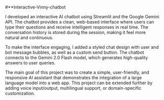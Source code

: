#**Interactive-Vinny-chatbot

I developed an interactive AI chatbot using Streamlit and the Google Gemini API. The chatbot provides a clean, web-based interface where users can type their questions and receive intelligent responses in real time. The conversation history is stored during the session, making it feel more natural and continuous.

To make the interface engaging, I added a styled chat design with user and bot message bubbles, as well as a custom send button. The chatbot connects to the Gemini 2.0 Flash model, which generates high-quality answers to user queries.

The main goal of this project was to create a simple, user-friendly, and responsive AI assistant that demonstrates the integration of a large language model into a web app. This project can be extended further by adding voice input/output, multilingual support, or domain-specific customization.
